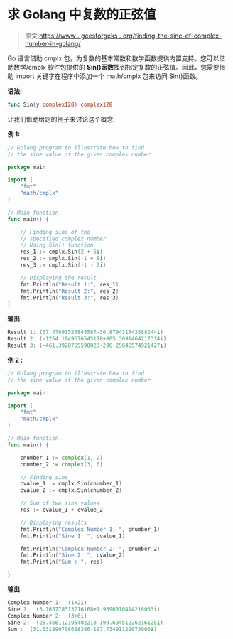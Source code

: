 # 求 Golang 中复数的正弦值

> 原文:[https://www . geesforgeks . org/finding-the-sine-of-complex-number-in-golang/](https://www.geeksforgeeks.org/finding-the-sine-of-complex-number-in-golang/)

Go 语言借助 cmplx 包，为复数的基本常数和数学函数提供内置支持。您可以借助数学/cmplx 软件包提供的 **Sin()函数**找到指定复数的正弦值。因此，您需要借助 import 关键字在程序中添加一个 math/cmplx 包来访问 Sin()函数。

**语法:**

```go
func Sin(y complex128) complex128
```

让我们借助给定的例子来讨论这个概念:

**例 1:**

```go
// Golang program to illustrate how to find
// the sine value of the given complex number

package main

import (
    "fmt"
    "math/cmplx"
)

// Main function
func main() {

    // Finding sine of the 
    // specified complex number
    // Using Sin() function
    res_1 := cmplx.Sin(2 + 5i)
    res_2 := cmplx.Sin(-1 + 8i)
    res_3 := cmplx.Sin(-1 - 7i)

    // Displaying the result
    fmt.Println("Result 1:", res_1)
    fmt.Println("Result 2:", res_2)
    fmt.Println("Result 3:", res_3)
}
```

**输出:**

```go
Result 1: (67.47891523845587-30.879431343588244i)
Result 2: (-1254.1949676545178+805.3091464217314i)
Result 3: (-461.3928755590023-296.25646574921427i)

```

**例 2 :**

```go
// Golang program to illustrate how to find
// the sine value of the given complex number

package main

import (
    "fmt"
    "math/cmplx"
)

// Main function
func main() {

    cnumber_1 := complex(1, 2)
    cnumber_2 := complex(3, 6)

    // Finding sine
    cvalue_1 := cmplx.Sin(cnumber_1)
    cvalue_2 := cmplx.Sin(cnumber_2)

    // Sum of two sine values
    res := cvalue_1 + cvalue_2

    // Displaying results
    fmt.Println("Complex Number 1: ", cnumber_1)
    fmt.Println("Sine 1: ", cvalue_1)

    fmt.Println("Complex Number 2: ", cnumber_2)
    fmt.Println("Sine 2: ", cvalue_2)
    fmt.Println("Sum : ", res)

}
```

**输出:**

```go
Complex Number 1:  (1+2i)
Sine 1:  (3.165778513216168+1.9596010414216063i)
Complex Number 2:  (3+6i)
Sine 2:  (28.466112195402218-199.69451226216125i)
Sum :  (31.631890708618386-197.73491122073966i)

```